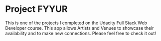 <h1> Project FYYUR </h1>

<div><p> This is one of the projects I completed on the Udacity Full Stack Web Developer course. This app allows Artists and Venues to showcase their availability and to make new connections. Please feel free to check it out! </p></div>
